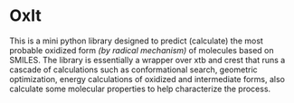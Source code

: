 # OxIt
This is a mini python library designed to predict (calculate) the most probable oxidized form *(by radical mechanism)* of molecules based on SMILES. The library is essentially a wrapper over xtb and crest that runs a cascade of calculations such as conformational search, geometric optimization, energy calculations of oxidized and intermediate forms, also calculate some molecular properties to help characterize the process.
